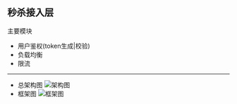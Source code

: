 秒杀接入层
--------------
主要模块
+ 用户鉴权(token生成|校验)
+ 负载均衡
+ 限流

--------------
* 总架构图
![架构图](https://raw.githubusercontent.com/longjoy/micro-go-book/master/ch13-seckill/%E6%9E%B6%E6%9E%84%E5%9B%BE.jpeg)
* 框架图 
![框架图](https://raw.githubusercontent.com/longjoy/micro-go-book/master/ch13-seckill/framework.png)